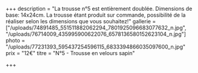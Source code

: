 +++
description = "La trousse n°5 est entièrement doublée. Dimensions de base: 14x24cm. La trousse étant produit sur commande, possibilité de la réaliser selon les dimensions que vous souhaitez!"
gallerie = ["/uploads/74891485_551511882062294_7801925096683077632_n.jpg", "/uploads/76714009_435995900622076_6578136580152623104_n.jpg"]
photo = "/uploads/77231393_595437254596115_6833394866035097600_n.jpg"
prix = "12€"
titre = "N°5 - Trousse en velours sapin"

+++
